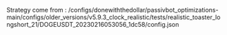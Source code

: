 Strategy come from : /configs/donewiththedollar/passivbot_optimizations-main/configs/older_versions/v5.9.3_clock_realistic/tests/realistic_toaster_longshort_21/DOGEUSDT_20230216053056_1dc58/config.json
